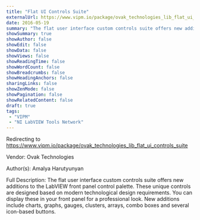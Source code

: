 ```yaml
---
title: "Flat UI Controls Suite"
externalUrl: https://www.vipm.io/package/ovak_technologies_lib_flat_ui_controls_suite
date: 2016-05-19
summary: "The flat user interface custom controls suite offers new additions to the LabVIEW front panel control palette."
showSummary: true
showAuthor: false
showEdit: false
showData: false
showViews: false
showReadingTime: false
showWordCount: false
showBreadcrumbs: false
showHeadingAnchors: false
sharingLinks: false
showZenMode: false
showPagination: false
showRelatedContent: false
draft: true
tags:
 - "VIPM"
 - "NI LabVIEW Tools Network"
---
```


Redirecting to https://www.vipm.io/package/ovak_technologies_lib_flat_ui_controls_suite

Vendor: Ovak Technologies

Author(s): Amalya Harutyunyan 
 
Full Description:
The flat user interface custom controls suite offers new additions to the LabVIEW front panel control palette. These unique controls are designed based on modern technological design requirements. You can display these in your front panel for a professional look. New additions include charts, graphs, gauges, clusters, arrays, combo boxes and several icon-based buttons.